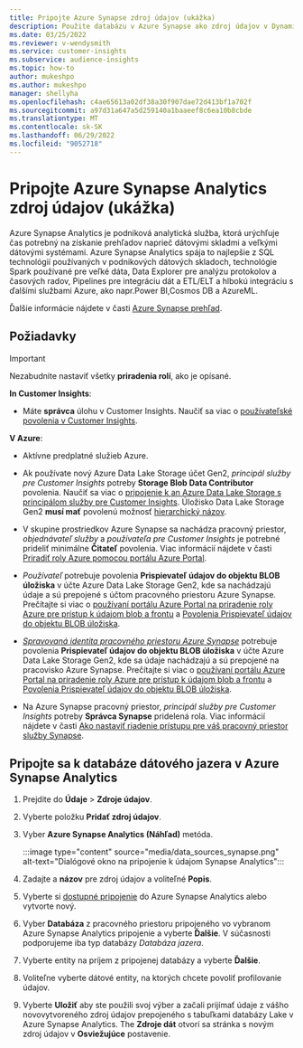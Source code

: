 ```yaml
---
title: Pripojte Azure Synapse zdroj údajov (ukážka)
description: Použite databázu v Azure Synapse ako zdroj údajov v Dynamics 365 Customer Insights.
ms.date: 03/25/2022
ms.reviewer: v-wendysmith
ms.service: customer-insights
ms.subservice: audience-insights
ms.topic: how-to
author: mukeshpo
ms.author: mukeshpo
manager: shellyha
ms.openlocfilehash: c4ae65613a02df38a30f907dae72d413bf1a702f
ms.sourcegitcommit: a97d31a647a5d259140a1baaeef8c6ea10b8cbde
ms.translationtype: MT
ms.contentlocale: sk-SK
ms.lasthandoff: 06/29/2022
ms.locfileid: "9052718"
---
```

# <a name="connect-an-azure-synapse-analytics-data-source-preview"></a>Pripojte Azure Synapse Analytics zdroj údajov (ukážka)

Azure Synapse Analytics je podniková analytická služba, ktorá urýchľuje čas potrebný na získanie prehľadov naprieč dátovými skladmi a veľkými dátovými systémami. Azure Synapse Analytics spája to najlepšie z SQL technológií používaných v podnikových dátových skladoch, technológie Spark používané pre veľké dáta, Data Explorer pre analýzu protokolov a časových radov, Pipelines pre integráciu dát a ETL/ELT a hlbokú integráciu s ďalšími službami Azure, ako napr.Power BI,Cosmos DB a AzureML.

Ďalšie informácie nájdete v časti [Azure Synapse prehľad](/azure/synapse-analytics/overview-what-is).

## <a name="prerequisites"></a>Požiadavky

> [!IMPORTANT]
> Nezabudnite nastaviť všetky **priradenia rolí**, ako je opísané.  

**In Customer Insights**:

* Máte **správca** úlohu v Customer Insights. Naučiť sa viac o [používateľské povolenia v Customer Insights](permissions.md#assign-roles-and-permissions).

**V Azure**:

- Aktívne predplatné služieb Azure.

- Ak používate nový Azure Data Lake Storage účet Gen2, *principál služby pre Customer Insights* potreby **Storage Blob Data Contributor** povolenia. Naučiť sa viac o [pripojenie k an Azure Data Lake Storage s principálom služby pre Customer Insights](connect-service-principal.md). Úložisko Data Lake Storage Gen2 **musí mať** povolenú možnosť [hierarchický názov](/azure/storage/blobs/data-lake-storage-namespace).

- V skupine prostriedkov Azure Synapse sa nachádza pracovný priestor, *objednávateľ služby* a *používateľa pre Customer Insights* je potrebné prideliť minimálne **Čitateľ** povolenia. Viac informácií nájdete v časti [Priradiť roly Azure pomocou portálu Azure Portal](/azure/role-based-access-control/role-assignments-portal).

- *Používateľ* potrebuje povolenia **Prispievateľ údajov do objektu BLOB úložiska** v účte Azure Data Lake Storage Gen2, kde sa nachádzajú údaje a sú prepojené s účtom pracovného priestoru Azure Synapse. Prečítajte si viac o [používaní portálu Azure Portal na priradenie roly Azure pre prístup k údajom blob a frontu](/azure/storage/common/storage-auth-aad-rbac-portal) a [Povolenia Prispievateľ údajov do objektu BLOB úložiska](/azure/role-based-access-control/built-in-roles#storage-blob-data-contributor).

- *[Spravovaná identita pracovného priestoru Azure Synapse](/azure/synapse-analytics/security/synapse-workspace-managed-identity)* potrebuje povolenia **Prispievateľ údajov do objektu BLOB úložiska** v účte Azure Data Lake Storage Gen2, kde sa údaje nachádzajú a sú prepojené na pracovisko Azure Synapse. Prečítajte si viac o [používaní portálu Azure Portal na priradenie roly Azure pre prístup k údajom blob a frontu](/azure/storage/common/storage-auth-aad-rbac-portal) a [Povolenia Prispievateľ údajov do objektu BLOB úložiska](/azure/role-based-access-control/built-in-roles#storage-blob-data-contributor).

- Na Azure Synapse pracovný priestor, *principál služby pre Customer Insights* potreby **Správca Synapse** pridelená rola. Viac informácií nájdete v časti [Ako nastaviť riadenie prístupu pre váš pracovný priestor služby Synapse](/azure/synapse-analytics/security/how-to-set-up-access-control).

## <a name="connect-to-the-data-lake-database-in-azure-synapse-analytics"></a>Pripojte sa k databáze dátového jazera v Azure Synapse Analytics

1. Prejdite do **Údaje** > **Zdroje údajov**.

1. Vyberte položku **Pridať zdroj údajov**.

1. Vyber **Azure Synapse Analytics (Náhľad)** metóda.

   :::image type="content" source="media/data_sources_synapse.png" alt-text="Dialógové okno na pripojenie k údajom Synapse Analytics":::
  
1. Zadajte a **názov** pre zdroj údajov a voliteľné **Popis**.

1. Vyberte si [dostupné pripojenie](connections.md) do Azure Synapse Analytics alebo vytvorte nový.

1. Vyber **Databáza** z pracovného priestoru pripojeného vo vybranom Azure Synapse Analytics pripojenie a vyberte **Ďalšie**. V súčasnosti podporujeme iba typ databázy *Databáza jazera*.

1. Vyberte entity na príjem z pripojenej databázy a vyberte **Ďalšie**.

1. Voliteľne vyberte dátové entity, na ktorých chcete povoliť profilovanie údajov.

1. Vyberte **Uložiť** aby ste použili svoj výber a začali prijímať údaje z vášho novovytvoreného zdroj údajov prepojeného s tabuľkami databázy Lake v Azure Synapse Analytics. The **Zdroje dát** otvorí sa stránka s novým zdroj údajov v **Osviežujúce** postavenie.
